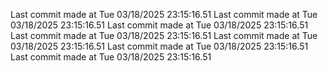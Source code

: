  
Last commit made at Tue 03/18/2025 23:15:16.51 
Last commit made at Tue 03/18/2025 23:15:16.51 
Last commit made at Tue 03/18/2025 23:15:16.51 
Last commit made at Tue 03/18/2025 23:15:16.51 
Last commit made at Tue 03/18/2025 23:15:16.51 
Last commit made at Tue 03/18/2025 23:15:16.51 
Last commit made at Tue 03/18/2025 23:15:16.51 
